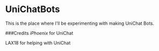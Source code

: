 # UniChatBots
This is the place where I'll be experimenting with making UniChat Bots. 

###Credits
_iPhoenix_ for UniChat

LAX18 for helping with UniChat
